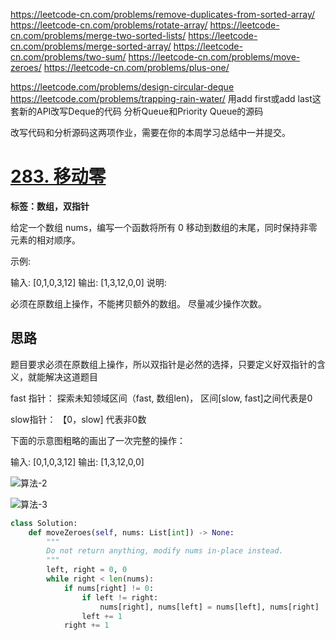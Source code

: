https://leetcode-cn.com/problems/remove-duplicates-from-sorted-array/
https://leetcode-cn.com/problems/rotate-array/
https://leetcode-cn.com/problems/merge-two-sorted-lists/
https://leetcode-cn.com/problems/merge-sorted-array/
https://leetcode-cn.com/problems/two-sum/
https://leetcode-cn.com/problems/move-zeroes/
https://leetcode-cn.com/problems/plus-one/

https://leetcode.com/problems/design-circular-deque
https://leetcode.com/problems/trapping-rain-water/
用add first或add last这套新的API改写Deque的代码
分析Queue和Priority Queue的源码

改写代码和分析源码这两项作业，需要在你的本周学习总结中一并提交。







# [283. 移动零](https://leetcode-cn.com/problems/move-zeroes/)

**标签：数组，双指针**

给定一个数组 nums，编写一个函数将所有 0 移动到数组的末尾，同时保持非零元素的相对顺序。

示例:

输入: [0,1,0,3,12]
输出: [1,3,12,0,0]
说明:

必须在原数组上操作，不能拷贝额外的数组。
尽量减少操作次数。

## 思路

题目要求必须在原数组上操作，所以双指针是必然的选择，只要定义好双指针的含义，就能解决这道题目

fast 指针： 探索未知领域区间（fast, 数组len)， 区间[slow, fast]之间代表是0

slow指针： 【0，slow] 代表非0数

下面的示意图粗略的画出了一次完整的操作：

输入: [0,1,0,3,12]
输出: [1,3,12,0,0]

![算法-2](https://i.loli.net/2020/05/24/7FrpQPtxLqA1kZj.jpg)

![算法-3](https://i.loli.net/2020/05/24/k9doQihxuLOnWz5.jpg)

```python
class Solution:
    def moveZeroes(self, nums: List[int]) -> None:
        """
        Do not return anything, modify nums in-place instead.
        """
        left, right = 0, 0
        while right < len(nums):
            if nums[right] != 0:
                if left != right:
                    nums[right], nums[left] = nums[left], nums[right]
                left += 1
            right += 1
```

